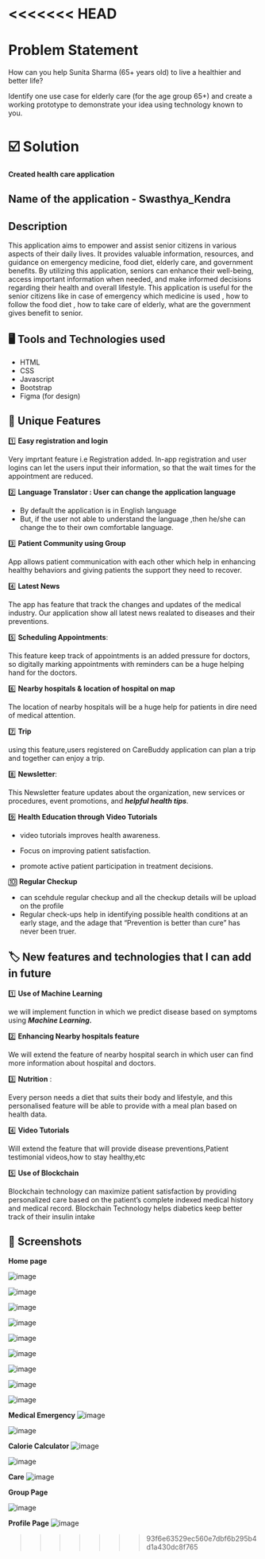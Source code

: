 <<<<<<< HEAD
=======
#  Problem Statement
 How can you help Sunita Sharma (65+ years
old) to live a healthier and better life?

 Identify one use case for elderly care (for the age group
65+) and create a working prototype to demonstrate
your idea using technology known to you.


# ☑️ Solution 

 **Created health care application** 
## Name of the application  -  **Swasthya_Kendra**

##  Description

This application aims to empower and assist senior citizens in various aspects of
their daily lives. It provides valuable information, resources, and guidance on emergency
medicine, food diet, elderly care, and government benefits. By utilizing this application,
seniors can enhance their well-being, access important information when needed, and make
informed decisions regarding their health and overall lifestyle.
This application is useful for the senior citizens like in case of emergency which medicine is used ,
how to follow the food diet , how to take care of elderly, what are the government gives benefit to senior.

## 🖥️ Tools and Technologies used 

- HTML 
- CSS
- Javascript 
- Bootstrap 
- Figma (for design)

## 🚀 Unique Features

 1️⃣ **Easy registration and login**

Very imprtant feature i.e Registration added.
In-app registration and user logins can let the users input their information, so that the wait times for the appointment are reduced.

2️⃣ **Language Translator : User can change the application language**

-  By default the application is in English language 
- But, if the user not able to understand the language ,then he/she can change the to their own comfortable language.

3️⃣ **Patient Community using Group** 

App allows patient communication with each other which help in enhancing healthy behaviors and giving patients the support they need to recover.


4️⃣ **Latest News**

The app has feature that track the changes and updates of the medical industry.
Our application show all latest news realated to diseases and their preventions.

5️⃣ **Scheduling Appointments**:

This feature keep track of appointments is an added pressure for doctors, so digitally marking appointments with reminders can be a huge helping hand for the doctors.

6️⃣ **Nearby hospitals & location of hospital on map**

The location of nearby hospitals will be a huge help for patients in dire need of medical attention.

7️⃣ **Trip** 

using this feature,users registered on CareBuddy application can plan a trip and together can enjoy a trip.

8️⃣  **Newsletter**:

This Newsletter feature updates about the organization, new services or procedures, event promotions, and ***helpful health tips***.

9️⃣ **Health Education through Video Tutorials** 

 - video tutorials improves health awareness.
 - Focus on improving patient satisfaction. 

 - promote active patient participation in treatment decisions.

🔟 **Regular Checkup**

- can scehdule regular checkup and all the checkup details will be upload on the profile
- Regular check-ups help in identifying possible health conditions at an early stage, and the adage that “Prevention is better than cure” has never been truer.



## 🏷️ New features and technologies that I can add in future

1️⃣ **Use of Machine Learning**

   we will implement function in which we predict disease based on symptoms using ***Machine Learning.***

2️⃣ **Enhancing Nearby hospitals feature** 

We will extend the feature of nearby hospital search in which user can find more information about hospital and doctors.

3️⃣ **Nutrition** : 

Every person needs a diet that suits their body and lifestyle, and this personalised feature will be able to provide with a meal plan based on health data.

4️⃣ **Video Tutorials**

  Will extend the  feature that will provide disease preventions,Patient testimonial videos,how to stay healthy,etc

5️⃣ **Use of Blockchain**

 Blockchain technology can maximize patient satisfaction by providing personalized care based on the patient’s complete indexed medical history and medical record.
 Blockchain Technology helps diabetics keep better track of their insulin intake

## 📸 Screenshots
 **Home page**
 
![image](https://github.com/JaywantDode1004/Swasthya_kendra_application/assets/136264417/48a712f8-cd80-4efd-bdfa-b7b68cfc32dd)

![image](https://github.com/JaywantDode1004/Swasthya_kendra_application/assets/136264417/20206980-26dd-4420-b793-1ba8805a7fac)

![image](https://github.com/JaywantDode1004/Swasthya_kendra_application/assets/136264417/b47eed19-1d8d-4a27-96e1-51b8e64378c1)

![image](https://github.com/JaywantDode1004/Swasthya_kendra_application/assets/136264417/453e8568-a941-4350-949a-17e998d5cf99)

![image](https://github.com/JaywantDode1004/Swasthya_kendra_application/assets/136264417/247740f3-5cb7-4ea8-9a4b-1f88a5e46b54)

![image](https://github.com/JaywantDode1004/Swasthya_kendra_application/assets/136264417/7f02cd31-724c-4834-8d2c-39b0eaf45b96)

![image](https://github.com/JaywantDode1004/Swasthya_kendra_application/assets/136264417/5ce56957-10b5-4774-ace8-ed4b44a99cfe)

![image](https://github.com/JaywantDode1004/Swasthya_kendra_application/assets/136264417/81faa13d-da75-4d92-a74a-cf254dbec7c1)

![image](https://github.com/JaywantDode1004/Swasthya_kendra_application/assets/136264417/4c79fc29-56d7-47c3-bc5e-4f17b54d5dc5)


**Medical Emergency**
![image](https://github.com/JaywantDode1004/Swasthya_kendra_application/assets/136264417/055a5f1e-0bd2-4e41-aafd-0dfa91ef2834)

![image](https://github.com/JaywantDode1004/Swasthya_kendra_application/assets/136264417/105f9c9b-6b53-484c-9ab3-76700c222de5)


**Calorie Calculator**
![image](https://github.com/JaywantDode1004/Swasthya_kendra_application/assets/136264417/aa552846-1918-4cda-8386-cbe538f4e643)

![image](https://github.com/JaywantDode1004/Swasthya_kendra_application/assets/136264417/7c6815c6-445c-47f2-a100-7ee86a0f5bb6)

**Care**
![image](https://github.com/JaywantDode1004/Swasthya_kendra_application/assets/136264417/55059f99-31a2-4553-a0b4-eb099655a867)


**Group Page**

![image](https://github.com/JaywantDode1004/Swasthya_kendra_application/assets/136264417/902e7951-cd6f-4e26-b01d-8ddec967939d)

**Profile Page**
![image](https://github.com/JaywantDode1004/Swasthya_kendra_application/assets/136264417/492dc67b-6f7f-425a-b569-7f681eeb2917)



>>>>>>> 93f6e63529ec560e7dbf6b295b4d1a430dc8f765
